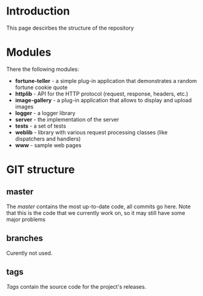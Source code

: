 # Introduction #

This page descirbes the structure of the repository

# Modules #

There the following modules:
  * **fortune-teller** - a simple plug-in application that demonstrates a random fortune cookie quote
  * **httplib** - API for the HTTP protocol (request, response, headers, etc.)
  * **image-gallery** - a plug-in application that allows to display and upload images
  * **logger** - a logger library
  * **server** - the implementation of the server
  * **tests** - a set of tests
  * **weblib** - library with various request processing classes (like dispatchers and handlers)
  * **www** - sample web pages



# GIT structure #

## master ##
The _master_ contains the most up-to-date code, all commits go here. Note that this is the code that we currently work on, so it may still have some major problems

## branches ##
Curently not used.

## tags ##
_Tags_ contain the source code for the project's releases.
